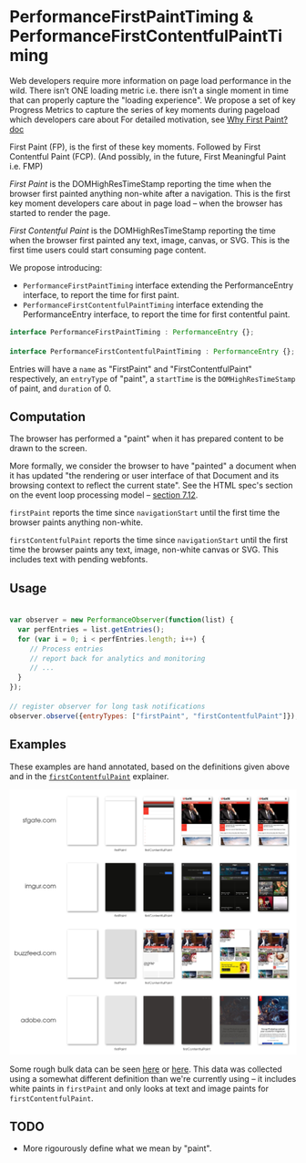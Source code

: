 # PerformanceFirstPaintTiming & PerformanceFirstContentfulPaintTiming

Web developers require more information on page load performance in the wild. 
There isn’t ONE loading metric i.e. there isn’t a single moment in time that can properly capture the "loading experience".
We propose a set of key Progress Metrics to capture the series of key moments during pageload which developers care about
For detailed motivation, see [Why First Paint? doc](https://docs.google.com/document/d/1wdxSXo_jctZjdPaJeTtYYFF-rLtUFxrU72_7h9qbQaM/edit)

First Paint (FP), is the first of these key moments. Followed by First Contentful Paint (FCP).
(And possibly, in the future, First Meaningful Paint i.e. FMP)

*First Paint* is the DOMHighResTimeStamp reporting the time when the browser first painted anything non-white after a navigation. This is the first key moment developers care about in page load – when the browser has started to render the page.

*First Contentful Paint* is the DOMHighResTimeStamp reporting the time when the browser first painted any text, image, canvas, or SVG. This is the first time users could start consuming page content.


We propose introducing:

* `PerformanceFirstPaintTiming` interface extending the PerformanceEntry interface, to report the time for first paint.
* `PerformanceFirstContentfulPaintTiming` interface extending the PerformanceEntry interface, to report the time for first contentful paint.

```javascript
interface PerformanceFirstPaintTiming : PerformanceEntry {};

interface PerformanceFirstContentfulPaintTiming : PerformanceEntry {};

```

Entries will have a `name` as "FirstPaint" and "FirstContentfulPaint" respectively, an `entryType` of "paint", a `startTime` is the `DOMHighResTimeStamp` of paint, and `duration` of 0.

## Computation
The browser has performed a "paint" when it has prepared content to be drawn to the screen.

More formally, we consider the browser to have "painted" a document when it has updated "the rendering or user interface of that Document and its browsing context to reflect the current state". See the HTML spec's section on the event loop processing model – [section 7.12](https://html.spec.whatwg.org/multipage/webappapis.html#event-loop-processing-model).

`firstPaint` reports the time since `navigationStart` until the first time the browser paints anything non-white.

`firstContentfulPaint` reports the time since `navigationStart` until the first time the browser paints any text, image, non-white canvas or SVG. This includes text with pending webfonts.

## Usage

```javascript

var observer = new PerformanceObserver(function(list) {
  var perfEntries = list.getEntries();
  for (var i = 0; i < perfEntries.length; i++) {
     // Process entries
     // report back for analytics and monitoring
     // ...
  }
});

// register observer for long task notifications
observer.observe({entryTypes: ["firstPaint", "firstContentfulPaint"]});

```

## Examples

These examples are hand annotated, based on the definitions given above and in the [`firstContentfulPaint`](https://github.com/tdresser/time-to-first-contentful-paint/blob/master/README.md) explainer.

![Web page filmstrips with annotated first paint times.](filmstrip.png)

Some rough bulk data can be seen [here](https://docs.google.com/spreadsheets/d/1i0-tOtZP21m3DjBJflUJYao9-WAKwWV2p9WFlVhVivg/edit#gid=1447332636) or [here](https://docs.google.com/spreadsheets/d/1nGauGA3EvN8NBC3ErWjLd8Bz-NzmmEa6q6UP5KhfgeA/edit#gid=0). This data was collected using a somewhat different definition than we're currently using – it includes white paints in `firstPaint` and only looks at text and image paints for `firstContentfulPaint`.

## TODO
* More rigourously define what we mean by "paint".
